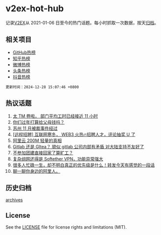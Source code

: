 # v2ex-hot-hub

 记录[V2EX](https://www.v2ex.com/)从 2021-01-06 日至今的热门话题。每小时抓取一次数据，按天[归档](archives)。
 
 ## 相关项目

- [GitHub热榜](https://github.com/lonnyzhang423/github-hot-hub)
- [知乎热榜](https://github.com/lonnyzhang423/zhihu-hot-hub)
- [微博热榜](https://github.com/lonnyzhang423/weibo-hot-hub)
- [头条热榜](https://github.com/lonnyzhang423/toutiao-hot-hub)
- [抖音热榜](https://github.com/lonnyzhang423/douyin-hot-hub)


 `更新时间：2024-12-28 15:07:46 +0800`

## 热议话题

1. [太 TM 卷啦， 部门平均工时已经接近 11 小时](https://www.v2ex.com/t/1100724)
1. [你们过年打算给父母钱吗？](https://www.v2ex.com/t/1100726)
1. [苏州 11 月被裁事件经过](https://www.v2ex.com/t/1100729)
1. [[远程招聘] 互联网寒冬， WEB3 火热🔥招聘人才，评论抽奖 U 了](https://www.v2ex.com/t/1100875)
1. [阿里云 200M 轻量的真相](https://www.v2ex.com/t/1100755)
1. [Gitlab 还是 GItea？ 貌似 gitlab 公司内部有矛盾 对大陆支持不友好了](https://www.v2ex.com/t/1100764)
1. [不参加团建直接回家了算旷工？](https://www.v2ex.com/t/1100754)
1. [复杂组网还得是 Softether VPN，功能异常强大](https://www.v2ex.com/t/1100777)
1. [很多人忙碌一生，却不明白真正的优先级是什么！转发今天有感觉的一段话](https://www.v2ex.com/t/1100756)
1. [聊一聊你身边的阿里人。](https://www.v2ex.com/t/1100847)

## 历史归档

[archives](archives)

## License

See the [LICENSE](LICENSE) file for license rights and limitations (MIT).

